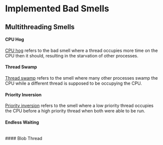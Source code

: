 # Implemented Bad Smells

## Multithreading Smells
#### CPU Hog
[CPU hog](CPU-Hog/) refers to the bad smell where a thread occupies more time on the CPU then it should, resulting in the starvation of other processes.
<br />
#### Thread Swamp
[Thread swamp](Thread-Swamp) refers to the smell where many other processes swamp the CPU while a different thread is supposed to be occupying the CPU.
<br />
#### Priority Inversion
[Priority inversion](Priority-Inversion/) refers to the smell where a low priority thread occupies the CPU before a high priority thread when both were able to be run.
<br />
#### Endless Waiting
<br />
#### Blob Thread
<br />
